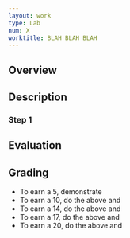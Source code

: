 ```yaml
---
layout: work
type: Lab
num: X
worktitle: BLAH BLAH BLAH
---
```


## Overview

## Description

### Step 1

## Evaluation

## Grading

* To earn a 5, demonstrate
* To earn a 10, do the above and
* To earn a 14, do the above and
* To earn a 17, do the above and
* To earn a 20, do the above and
